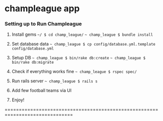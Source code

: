 champleague app
==============================================================================

### Setting up to Run Champleague

1) Install gems
`~/ $ cd champ_league/`
`~ champ_league $ bundle install`

2) Set database data
`~ champ_league $ cp config/database.yml.template config/database.yml`

3) Setup DB
`~ champ_league $ bin/rake db:create`
`~ champ_league $ bin/rake db:migrate`

4) Check if everything works fine
`~ champ_league $ rspec spec/`

5) Run rails server
`~ champ_league $ rails s`

6) Add few football teams via UI

7) Enjoy!

==============================================================================

